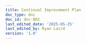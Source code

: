 ```yaml
---
title: Continual Improvement Plan
doc_type: doc
doc_id: doc-802
last_edited_date: '2025-05-25'
last_edited_by: Ryan Laird
version: '1.0'
---
```



